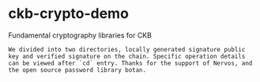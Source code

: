 # ckb-crypto-demo
Fundamental cryptography libraries for CKB
```
We divided into two directories, locally generated signature public key and verified signature on the chain. Specific operation details can be viewed after `cd` entry. Thanks for the support of Nervos, and the open source password library botan.
```
